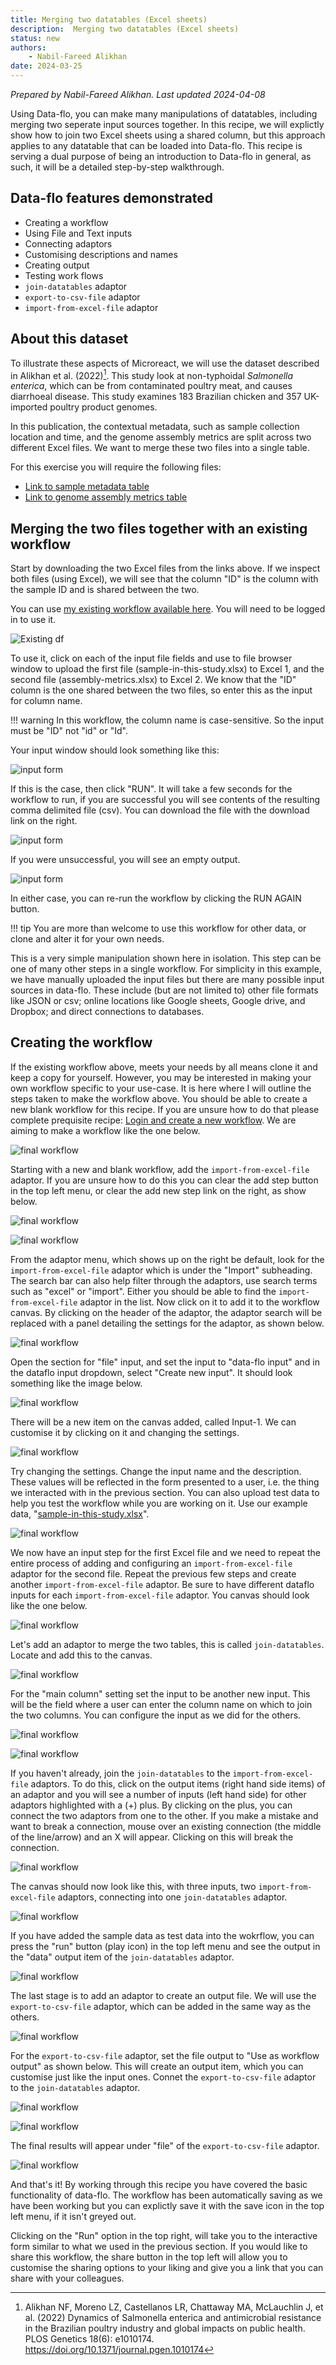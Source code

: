 ```yaml
---
title: Merging two datatables (Excel sheets)
description:  Merging two datatables (Excel sheets)
status: new
authors:
    - Nabil-Fareed Alikhan
date: 2024-03-25
---
```

*Prepared by Nabil-Fareed Alikhan. Last updated 2024-04-08*

Using Data-flo, you can make many manipulations of datatables, including merging two seperate input sources together. In this recipe, we will explictly show how to join two Excel sheets using a shared column, but this approach applies to any datatable that can be loaded into Data-flo. This recipe is serving a dual purpose of being an introduction to Data-flo in general, as such, it will be a detailed step-by-step walkthrough. 

## Data-flo features demonstrated

* Creating a workflow 
* Using File and Text inputs
* Connecting adaptors
* Customising descriptions and names
* Creating output
* Testing work flows
* `join-datatables` adaptor
* `export-to-csv-file` adaptor
* `import-from-excel-file` adaptor

## About this dataset 

To illustrate these aspects of Microreact, we will use the dataset described in Alikhan et al. (2022)[^1]. This study look at non-typhoidal *Salmonella enterica*, which can be from contaminated poultry meat, and causes diarrhoeal disease. This study examines 183 Brazilian chicken and 357 UK-imported poultry product genomes. 

In this publication, the contextual metadata, such as sample collection location and time, and the genome assembly metrics are split across two different Excel files. We want to merge these two files into a single table. 

For this exercise you will require the following files:

* [Link to sample metadata table](join-table/sample-in-this-study.xlsx)
* [Link to genome assembly metrics table](join-table/assembly-metrics.xlsx)

## Merging the two files together with an existing workflow

Start by downloading the two Excel files from the links above. If we inspect both files (using Excel), we will see that the column "ID" is the column with the sample ID and is shared between the two.

You can use [my existing workflow available here](https://next.data-flo.io/run/49tnFhRxfSi6U9kSzok2Th-merging-two-excel-sheets-on-a-shared-column). You will need to be logged in to use it.

![Existing df](./join-table/existing-df.png)

To use it, click on each of the input file fields and use to file browser window to upload the first file (sample-in-this-study.xlsx) to Excel 1, and the second file (assembly-metrics.xlsx) to Excel 2. We know that the "ID" column is the one shared between the two files, so enter this as the input for column name. 

!!! warning
    In this workflow, the column name is case-sensitive. So the input must be "ID" not "id" or "Id". 

Your input window should look something like this: 

![input form](./join-table/input-form.png)

If this is the case, then click "RUN". It will take a few seconds for the workflow to run, if you are successful you will see contents of the resulting comma delimited file (csv). You can download the file with the download link on the right. 

![input form](./join-table/good-output.png)

If you were unsuccessful, you will see an empty output. 

![input form](./join-table/bad-output.png)

In either case, you can re-run the workflow by clicking the RUN AGAIN button. 

!!! tip 
    You are more than welcome to use this workflow for other data, or clone and alter it for your own needs. 

This is a very simple manipulation shown here in isolation. This step can be one of many other steps in a single workflow. For simplicity in this example, we have manually uploaded the input files but there are many possible input sources in data-flo. These include (but are not limited to) other file formats like JSON or csv; online locations like Google sheets, Google drive, and Dropbox; and direct connections to databases.

## Creating the workflow 

If the existing workflow above, meets your needs by all means clone it and keep a copy for yourself. However, you may be interested in making your own workflow specific to your use-case. It is here where I will outline the steps taken to make the workflow above. You should be able to create a new blank workflow for this recipe. If you are unsure how to do that please complete prequisite recipe: [Login and create a new workflow](./login-workflow.md). We are aiming to make a workflow like the one below. 

![final workflow](./join-table/workflow.png)

Starting with a new and blank workflow, add the `import-from-excel-file` adaptor. If you are unsure how to do this you can clear the add step button in the top left menu, or clear the add new step link on the right, as show below. 

![final workflow](./join-table/7.png)

![final workflow](./join-table/8.png)

From the adaptor menu, which shows up on the right be default, look for the `import-from-excel-file` adaptor which is under the "Import" subheading. The search bar can also help filter through the adaptors, use search terms such as "excel" or "import". Either you should be able to find the `import-from-excel-file` adaptor in the list. Now click on it to add it to the workflow canvas. By clicking on the header of the adaptor, the adaptor search will be replaced with a panel detailing the settings for the adaptor, as shown below. 

![final workflow](./join-table/2.png)

Open the section for "file" input, and set the input to "data-flo input" and in the dataflo input dropdown, select "Create new input". It should look something like the image below. 

![final workflow](./join-table/3.png)

There will be a new item on the canvas added, called Input-1. We can customise it by clicking on it and changing the settings. 

![final workflow](./join-table/4.png)

Try changing the settings. Change the input name and the description. These values will be reflected in the form presented to a user, i.e. the thing we interacted with in the previous section. You can also upload test data to help you test the workflow while you are working on it. Use our example data, "[sample-in-this-study.xlsx](join-table/sample-in-this-study.xlsx)". 

![final workflow](./join-table/6.png)

We now have an input step for the first Excel file and we need to repeat the entire process of adding and configuring an `import-from-excel-file` adaptor for the second file. Repeat the previous few steps and create another `import-from-excel-file` adaptor. Be sure to have different dataflo inputs for each `import-from-excel-file` adaptor. You canvas should look like the one below. 

![final workflow](./join-table/9.png)

Let's add an adaptor to merge the two tables, this is called `join-datatables`. Locate and add this to the canvas.

![final workflow](./join-table/10.png)

 For the "main column" setting set the input to be another new input. This will be the field where a user can enter the column name on which to join the two columns. You can configure the input as we did for the others. 

![final workflow](./join-table/11.png)

![final workflow](./join-table/12.png)

If you haven't already, join the `join-datatables` to the `import-from-excel-file` adaptors. To do this, click on the output items (right hand side items) of an adaptor and you will see a number of inputs  (left hand side) for other adaptors highlighted with a (+) plus. By clicking on the plus, you can connect the two adaptors from one to the other. If you make a mistake and want to break a connection, mouse over an existing connection (the middle of the line/arrow) and an X will appear. Clicking on this will break the connection. 

![final workflow](./join-table/output.png)

The canvas should now look like this, with three inputs, two `import-from-excel-file` adaptors, connecting into one `join-datatables` adaptor. 

![final workflow](./join-table/middle.png)

If you have added the sample data as test data into the wokrflow, you can press the "run" button (play icon) in the top left menu and see the output in the "data" output item of the `join-datatables` adaptor.  

![final workflow](./join-table/17.png)


The last stage is to add an adaptor to create an output file. We will use the `export-to-csv-file` adaptor, which can be added in the same way as the others. 

![final workflow](./join-table/13.png)

For the `export-to-csv-file` adaptor, set the file output to "Use as workflow output" as shown below. This will create an output item, which you can customise just like the input ones. Connet the `export-to-csv-file` adaptor to the `join-datatables` adaptor. 

![final workflow](./join-table/15.png)

![final workflow](./join-table/16.png)

The final results will appear under "file" of the `export-to-csv-file` adaptor. 

![final workflow](./join-table/18.png)

And that's it! By working through this recipe you have covered the basic functionality of data-flo. The workflow has been automatically saving as we have been working but you can explictly save it with the save icon in the top left menu, if it isn't greyed out. 

Clicking on the "Run" option in the top right, will take you to the interactive form similar to what we used in the previous section. If you would like to share this workflow, the share button in the top left will allow you to customise the sharing options to your liking and give you a link that you can share with your colleagues. 

[^1]: Alikhan NF, Moreno LZ, Castellanos LR, Chattaway MA, McLauchlin J, et al. (2022) Dynamics of Salmonella enterica and antimicrobial resistance in the Brazilian poultry industry and global impacts on public health. PLOS Genetics 18(6): e1010174. https://doi.org/10.1371/journal.pgen.1010174